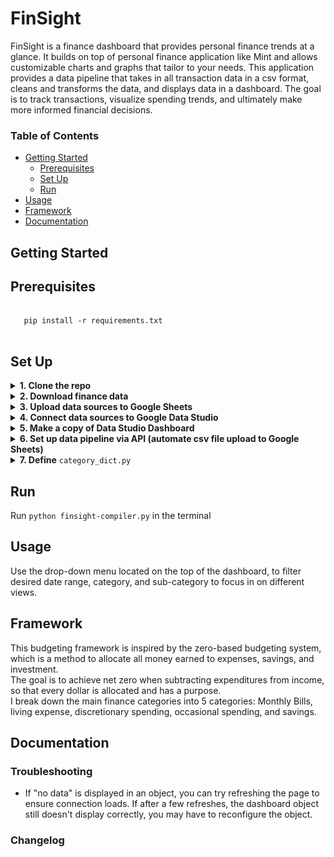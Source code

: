 # FinSight

FinSight is a finance dashboard that provides personal finance trends at a glance. It builds on top of personal finance application like Mint and allows customizable charts and graphs that tailor to your needs.
This application provides a data pipeline that takes in all transaction data in a csv format, cleans and transforms the data, and displays data in a dashboard. The goal is to track transactions, visualize spending trends, and ultimately make more informed financial decisions.

### Table of Contents
   * [Getting Started](#getting-started)
      * [Prerequisites](#prerequisites)
      * [Set Up](#set-up)
      * [Run](#run)
   * [Usage](#usage)
   * [Framework](#framework)
   * [Documentation](#documentation)
      
## Getting Started <a name="getting-started"></a>

## Prerequisites <a name="prerequisites"></a>
   <pre><code>
   pip install -r requirements.txt
   </code></pre>
  
## Set Up <a name="set-up"></a>
<details>
  <summary><b>1. Clone the repo</b></summary>
  <pre><code>
  git clone https://github.com/jochuang/finsight.git
  </code></pre>
</details>

<details>
  <summary><b>2. Download finance data</b></summary>
  Download "transactions.csv" from <a href="https://mint.intuit.com">Mint.com</a> and save it to your project folder. You can also use the sample data ("transactions.csv") provided in this repo.
  
  ![export transactions.csv](/images/export_transactions.PNG)
</details>

<details>
  <summary><b>3. Upload data sources to Google Sheets</b></summary>
  Go to <a href="https://docs.google.com/spreadsheets">Google Sheets</a> > Click the <b><i>file icon</i></b> on the top-right corner (next to the grid icon and AZ icon) > Click <b><i>Upload</i></b> and drag csv file to the upload section > Upload csv file one at a time
  
  Repeat this process (4) times for each csv file. 
   
   Your Google Sheet Home should look something like this:  
   ![gsheets](images/gsheets_files.PNG)
</details>

<details>
  <summary><b>4. Connect data sources to Google Data Studio</b></summary>
  Go to <a href=https://datastudio.google.com>"Google Data Studio</a> > Click <b><i>Create</i></b> on the top-left corner > Click <b><i>Data source</i></b> (It may ask you to set up the account if you haven't previously) > Click <b><i>Google Sheets</i></b> > Select the Spreadsheet that you just uploaded > Click <b><i>Connect</i></b> on the top-right corner  
  
  Repeat this process (4) times for each spreadsheet.  
  
  >Note: please make sure the name of the data sources are exactly identical as shown here. If it isn't, you can rename it  
  
  Your Data Studio data sources should look something like this:  
  ![gstudio](images/gstudio_files.PNG)  
  
</details>
 
<details>
  <summary><b>5. Make a copy of Data Studio Dashboard</b></summary>
  Use the provided dashboard <a href="https://datastudio.google.com/s/ntVQl5vcVHc"> link </a> > Click on the three-vertical-dot icon on the top-right corner > Click <b><i>Make a Copy</i></b> > Under New Data Source, select the (4) data sources in order as shown in picture below > Click <b><i>Copy Report</i></b><br></br>
  
  >Note: For Dashboard copy to function correctly, ensure the data sources are provided in order.  
  Google Data Studio is still in its infancy, and some of the functionality can be a bit finicky. You may have to play around with the configuration of the dashboard objects to get data to display correctly. See [Troubleshooting](#troubleshooting) section below for more information.
  
  The pop-up window for "Copy this Report" should look something like this:
  ![gstudio](images/gstudio_copy_report.PNG)  
</details>
  
<details>
  <summary><b>6. Set up data pipeline via API (automate csv file upload to Google Sheets)</b></summary>
  To interact with Google Sheets API, you will need to set up authentication on Google Cloud Platform. Since we want to automate the data upload pipeline, we will be accessing the spreadsheet on behalf of a bot.  
  For this, just follow the instructions for <a href="https://docs.gspread.org/en/latest/oauth2.html#enable-api-access-for-a-project">using a service account</a>. 
  
<!--   This <a href="https://medium.com/craftsmenltd/from-csv-to-google-sheet-using-python-ef097cb014f9">medium article</a> also provides step-by-step instructions for setting up authentication.   -->
  
  Once service account credential is created, it will automatically create a JSON file that looks like this:  
  <pre><code>
    {
    "type": "service_account",
    "project_id": "api-project-XXX",
    "private_key_id": "2cd … ba4",
    "private_key": "-----BEGIN PRIVATE KEY-----\nNrDyLw … jINQh/9\n-----END PRIVATE KEY-----\n",
    "client_email": "473000000000-yoursisdifferent@developer.gserviceaccount.com",
    "client_id": "473 … hd.apps.googleusercontent.com",
      ...}
  </code></pre>  
  
  Next steps:
  <ul>
    <li><b>This step is very important!</b> Go to <a href="https://docs.google.com/spreadsheets">Google Sheets</a>, open spreadsheet and share <b><i>Editor</i></b> permission with <code>client_email</code> (client_email can be found in the JSON file). Repeat this step for all (4) spreadsheets
    <li>Rename JSON file to <code>service_account.json</code> and store it in a desired path. For windows, it's recommended to store it in <code>%APPDATA%\gspread\service_account.json</code></li>
    <li>Update <code>finsight-compiler.py</code> to reference where the <code>service_account.json</code> is stored</li>
  </ul>
  <pre><code>
    credentials = ServiceAccountCredentials.from_json_keyfile_name('service_account.json',scope) # update JSON file path
  </code></pre>
  
  > Note: Remember to share spreadsheet Editor access with the client email, otherwise you will get a <code>gspread.exceptions.SpreadsheetNotFound</code> exception when executing the python file.
</details>

<details>
  <summary><b>7. Define</b> <code>category_dict.py</code></summary>
  <br>
  <code>category_dict.py</code> defines a dictionary of key (subcategory) to value (category) pairs. You may want to modify this file if you have new subcategories or if you have a different categorization system. If you are utilizing the sample data provided, you do not need to modify this file. Example dictionary below:

  <pre><code>
  category_dict = {
    'Groceries':'Living Expense',
    'Transportation':'Living Expense',
    'Internet':'Monthly Bills',
    'Utilities':'Monthly Bills',
    'Rent':'Monthly Bills',
    'Investment - Source 1': 'Savings',
    'Investment - Source 2': 'Savings',
    'Paycheck - Source 1': 'Income',
    'Paycheck - Source 2': 'Income',
    'Restaurants':'Discretionary Spending',
    'Vacation': 'Occasional Expense'
}
  </code></pre>
</details>

## Run <a name="run"></a>
  Run ```python finsight-compiler.py``` in the terminal
  
## Usage <a name="usage"></a>

  Use the drop-down menu located on the top of the dashboard, to filter desired date range, category, and sub-category to focus in on different views.
    
## Framework <a name="framework"></a>
  This budgeting framework is inspired by the zero-based budgeting system, which is a method to allocate all money earned to expenses, savings, and investment.  
  The goal is to achieve net zero when subtracting expenditures from income, so that every dollar is allocated and has a purpose.  
  I break down the main finance categories into 5 categories: Monthly Bills, living expense, discretionary spending, occasional spending, and savings.    

## Documentation <a name="documentation"></a>

### Troubleshooting <a name="troubleshooting"></a> 
  - If "no data" is displayed in an object, you can try refreshing the page to ensure connection loads. If after a few refreshes, the dashboard object still doesn't display correctly, you may have to reconfigure the object.
<!--   <details><summary>Example</summary>
  To configure "income vs. expense trend," ensure the correct data source is selected.  
  
  ![income vs expense trend](images/inv_trend.png)
  ![configuration](images/inv_config.png)
  </details>
   -->
### Changelog





